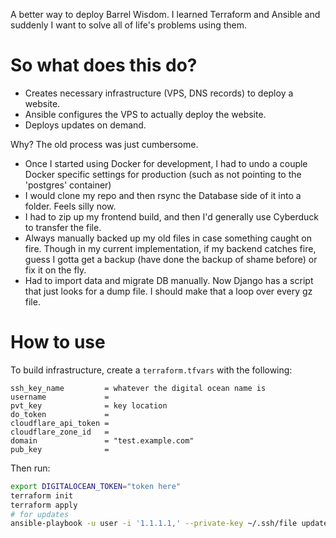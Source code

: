 A better way to deploy Barrel Wisdom. I learned Terraform and Ansible and suddenly I want to solve all of life's problems using them.

# So what does this do?

* Creates necessary infrastructure (VPS, DNS records) to deploy a website.
* Ansible configures the VPS to actually deploy the website.
* Deploys updates on demand.

Why? The old process was just cumbersome.

* Once I started using Docker for development, I had to undo a couple Docker specific settings for production (such as not pointing to the 'postgres' container)
* I would clone my repo and then rsync the Database side of it into a folder. Feels silly now.
* I had to zip up my frontend build, and then I'd generally use Cyberduck to transfer the file.
* Always manually backed up my old files in case something caught on fire. Though in my current implementation, if my backend catches fire, guess I gotta get a backup (have done the backup of shame before) or fix it on the fly.
* Had to import data and migrate DB manually. Now Django has a script that just looks for a dump file. I should make that a loop over every gz file.

# How to use

To build infrastructure, create a `terraform.tfvars` with the following:

```
ssh_key_name         = whatever the digital ocean name is
username             = 
pvt_key              = key location
do_token             = 
cloudflare_api_token =
cloudflare_zone_id   =
domain               = "test.example.com"
pub_key              = 
```

Then run:

```bash
export DIGITALOCEAN_TOKEN="token here"
terraform init
terraform apply
# for updates
ansible-playbook -u user -i '1.1.1.1,' --private-key ~/.ssh/file update-bw.yml
```